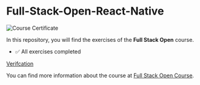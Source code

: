 # Full-Stack-Open-React-Native

![Course Certificate](https://studies.cs.helsinki.fi/stats/api/certificate/fs-react-native-2020/en/991ac664a09e9a905881db609ea43d1d)

In this repository, you will find the exercises of the **Full Stack Open** course.

- ✅ All exercises completed

[Verifcation](https://studies.cs.helsinki.fi/stats/api/certificate/fs-react-native-2020/en/991ac664a09e9a905881db609ea43d1d)

You can find more information about the course at [Full Stack Open Course](https://fullstackopen.com/en/).

